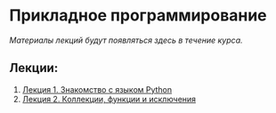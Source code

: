 # Прикладное программирование
*Материалы лекций будут появляться здесь в течение курса.*
## Лекции:
1. [Лекция 1. Знакомство с языком Python](https://github.com/itsecd/application-programming-2025/blob/main/lection-1/%D0%9B%D0%B5%D0%BA%D1%86%D0%B8%D1%8F%201.ipynb)
2. [Лекция 2. Коллекции, функции и исключения](https://github.com/itsecd/application-programming-2025/blob/main/lection-2/%D0%9B%D0%B5%D0%BA%D1%86%D0%B8%D1%8F%202.ipynb)
